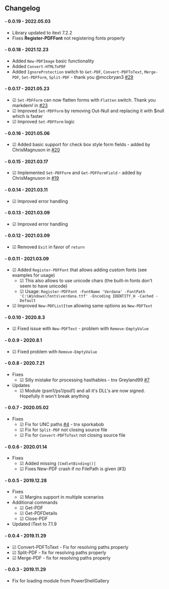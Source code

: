 ﻿## Changelog

#### - 0.0.19 - 2022.05.03
  - Library updated to itext 7.2.2
  - Fixes **Register-PDFFont** not registering fonts properly

#### - 0.0.18 - 2021.12.23
  - Added `New-PDFImage` basic functionality
  - Added `Convert-HTMLToPDF`
  - Added `IgnoreProtection` switch to `Get-PDF`, `Convert-PDFToText`, `Merge-PDF`, `Set-PDFForm`, `Split-PDF` - thank you @mccbryan3 [#29](https://github.com/EvotecIT/PSWritePDF/pull/29)

#### - 0.0.17 - 2021.05.23
  - ☑ `Set-PDFForm` can now flatten forms with `Flatten` switch. Thank you markdem! in [#23](https://github.com/EvotecIT/PSWritePDF/pull/23)
  - ☑ Improved `Set-PDFForm` by removing Out-Null and replacing it with $null which is faster
  - ☑ Improved `Set-PDFForm` logic
#### - 0.0.16 - 2021.05.06
  - ☑ Added basic support for check box style form fields - added by ChrisMagnuson in [#20](https://github.com/EvotecIT/PSWritePDF/pull/20)
#### - 0.0.15 - 2021.03.17
  - ☑ Implemented `Set-PDFForm` and `Get-PDFFormField` - added by ChrisMagnuson in [#19](https://github.com/EvotecIT/PSWritePDF/pull/19)
#### - 0.0.14 - 2021.03.11
  - ☑ Improved error handling
#### - 0.0.13 - 2021.03.09
  - ☑ Improved error handling
#### - 0.0.12 - 2021.03.09
  - ☑ Removed `Exit` in favor of `return`
#### - 0.0.11 - 2021.03.09
  - ☑ Added `Register-PDFFont` that allows adding custom fonts (see examples for usage)
    - ☑ This also allows to use unicode chars (the built-in fonts don't seem to have unicode)
    - ☑ Usage: `Register-PDFFont -FontName 'Verdana' -FontPath 'C:\Windows\fonts\verdana.ttf' -Encoding IDENTITY_H -Cached -Default`
  - ☑ Improved `New-PDFListItem` allowing same options as `New-PDFText`
#### - 0.0.10 - 2020.8.3
  - ☑ Fixed issue with `New-PDFText` - problem with `Remove-EmptyValue`
#### - 0.0.9 - 2020.8.1
  - ☑ Fixed problem with `Remove-EmptyValue`
#### - 0.0.8 - 2020.7.21
  - Fixes
    - ☑ Silly mistake for processing hasthables - tnx Greyland99 [#7](https://github.com/EvotecIT/PSWritePDF/issues/7)
  - Updates
    - ☑ Module (psm1/ps1/psd1) and all it's DLL's are now signed. Hopefully it won't break anything

#### - 0.0.7 - 2020.05.02
  - Fixes
    - ☑ Fix for UNC paths [#4](https://github.com/EvotecIT/PSWritePDF/issues/4) - tnx sporkabob
    - ☑ Fix for `Split-PDF` not closing source file
    - ☑ Fix for `Convert-PDFToText` not closing source file

#### - 0.0.6 - 2020.01.14
  - Fixes
    - ☑ Added missing `[CmdletBinding()]`
    - ☑ Fixes New-PDF crash if no FilePath is given (#3)

#### - 0.0.5 - 2019.12.28
  - Fixes
    - ☑ Margins support in multiple scenarios
  - Additional commands
    - ☑ Get-PDF
    - ☑ Get-PDFDetails
    - ☑ Close-PDF
  - Updated iText to 7.1.9

#### - 0.0.4 - 2019.11.29
  - ☑ Convert-PDFToText - Fix for resolving paths properly
  - ☑ Split-PDF - fix for resolving paths properly
  - ☑ Merge-PDF - fix for resolving paths properly
#### - 0.0.3 - 2019.11.29
  - Fix for loading module from PowerShellGallery
